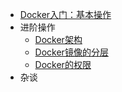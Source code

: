


- [Docker入门：基本操作](tutorial/get-started.md)
- 进阶操作
  - [Docker架构](tutorial/architecture.md)
  - [Docker镜像的分层](tutorial/storage.md)
  - [Docker的权限](tutorial/permission.md)
- 杂谈
